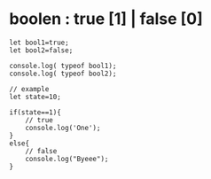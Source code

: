 # boolen : true [1] | false [0]

```
let bool1=true;
let bool2=false;

console.log( typeof bool1);
console.log( typeof bool2);

// example
let state=10;

if(state==1){
    // true
    console.log('One');
}
else{
    // false
    console.log("Byeee");
}
```
